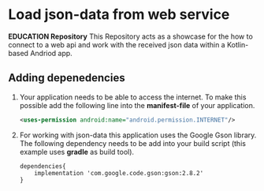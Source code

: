 # Load json-data from web service
**EDUCATION Repository**
This Repository acts as a showcase for the how to connect to a web api and work with the received json data within a Kotlin-based Andriod app.


## Adding depenedencies
1. Your application needs to be able to access the internet. To make this possible add the following line into the **manifest-file** of your application.
	```xml
	<uses-permission android:name="android.permission.INTERNET"/>
	```

2. For working with json-data this application uses the Google Gson library. The following dependency needs to be add into your build script (this example uses **gradle** as build tool).
	```
	dependencies{  
	    implementation 'com.google.code.gson:gson:2.8.2'  
	}
	```

